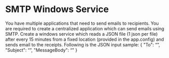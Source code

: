 # **SMTP Windows Service**

You have multiple applications that need to send emails to recipients. You are required to create a
centralized application which can send emails using SMTP. Create a windows service which reads a JSON
file (1 json per file) after every 15 minutes from a fixed location (provided in the app.config) and sends
email to the receipts. Following is the JSON input sample:
{
"To": “”,
"Subject": “”,
"MessageBody": “”
}
